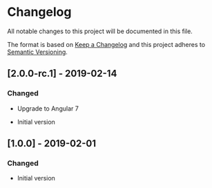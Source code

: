 # Changelog

All notable changes to this project will be documented in this file.

The format is based on [Keep a Changelog](http://keepachangelog.com/en/1.0.0/)
and this project adheres to [Semantic Versioning](http://semver.org/spec/v2.0.0.html).


## [2.0.0-rc.1] - 2019-02-14
### Changed
- Upgrade to Angular 7

- Initial version
## [1.0.0] - 2019-02-01
### Changed
- Initial version
